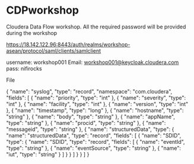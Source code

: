 # CDPworkshop
Cloudera Data Flow workshop. All the required password will be provided during the workshop


https://18.142.122.96:8443/auth/realms/workshop-asean/protocol/saml/clients/samlclient 

username: workshop001
Email: workshop001@keycloak.cloudera.com
pass: nifirocks



File


{
  "name": "syslog",
  "type": "record",
  "namespace": "com.cloudera",
  "fields": [
    {
      "name": "priority",
      "type": "int"
    },
    {
      "name": "severity",
      "type": "int"
    },
    {
      "name": "facility",
      "type": "int"
    },
    {
      "name": "version",
      "type": "int"
    },
    {
      "name": "timestamp",
      "type": "long"
    },
    {
      "name": "hostname",
      "type": "string"
    },
    {
      "name": "body",
      "type": "string"
    },
    {
      "name": "appName",
      "type": "string"
    },
    {
      "name": "procid",
      "type": "string"
    },
    {
      "name": "messageid",
      "type": "string"
    },
    {
      "name": "structuredData",
      "type": {
        "name": "structuredData",
        "type": "record",
        "fields": [
          {
            "name": "SDID",
            "type": {
              "name": "SDID",
              "type": "record",
              "fields": [
                {
                  "name": "eventId",
                  "type": "string"
                },
                {
                  "name": "eventSource",
                  "type": "string"
                },
                {
                  "name": "iut",
                  "type": "string"
                }
              ]
            }
          }
        ]
      }
    }
  ]
}
